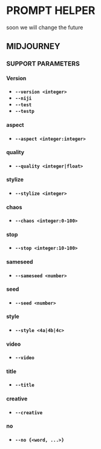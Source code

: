 # PROMPT HELPER
soon we will change the future



## MIDJOURNEY


### SUPPORT PARAMETERS

#### Version
- **`--version <integer>`**
- **`--niji`**
- **`--test`**
- **`--testp`**

#### aspect
- **`--aspect <integer:integer>`**

#### quality
- **`--quality <integer|float>`**

#### stylize
- **`--stylize <integer>`**

#### chaos
- **`--chaos <integer:0-100>`**

#### stop
- **`--stop <integer:10-100>`**

#### sameseed
- **`--sameseed <number>`**

#### seed
- **`--seed <number>`**

#### style
- **`--style <4a|4b|4c>`**

#### video
- **`--video`**

#### title
- **`--title`**

#### creative
- **`--creative`**

#### no
- **`--no {<word, ...>}`**
